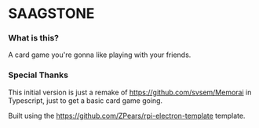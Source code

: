 # SAAGSTONE

### What is this?

A card game you're gonna like playing with your friends.

### Special Thanks

This initial version is just a remake of https://github.com/svsem/Memorai in Typescript, just to get a basic card game going.

Built using the https://github.com/ZPears/rpi-electron-template template.
